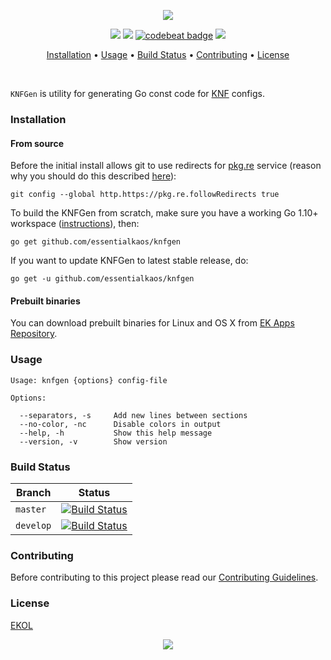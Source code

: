 <p align="center"><a href="#readme"><img src="https://gh.kaos.st/knfgen.svg"/></a></p>

<p align="center">
  <a href="https://travis-ci.com/essentialkaos/knfgen"><img src="https://travis-ci.com/essentialkaos/knfgen.svg"></a>
  <a href="https://goreportcard.com/report/github.com/essentialkaos/knfgen"><img src="https://goreportcard.com/badge/github.com/essentialkaos/knfgen"></a>
  <a href="https://codebeat.co/projects/github-com-essentialkaos-knfgen-master"><img alt="codebeat badge" src="https://codebeat.co/badges/3ae560e1-1fef-4ca7-b46a-17558e105963" /></a>
  <a href="https://essentialkaos.com/ekol"><img src="https://gh.kaos.st/ekol.svg"></a>
</p>

<p align="center"><a href="#installation">Installation</a> • <a href="#usage">Usage</a> • <a href="#build-status">Build Status</a> • <a href="#contributing">Contributing</a> • <a href="#license">License</a></p>

<br/>

`KNFGen` is utility for generating Go const code for [KNF](https://godoc.org/pkg.re/essentialkaos/ek.v10/knf) configs.

### Installation

#### From source

Before the initial install allows git to use redirects for [pkg.re](https://github.com/essentialkaos/pkgre) service (reason why you should do this described [here](https://github.com/essentialkaos/pkgre#git-support)):

```
git config --global http.https://pkg.re.followRedirects true
```

To build the KNFGen from scratch, make sure you have a working Go 1.10+ workspace ([instructions](https://golang.org/doc/install)), then:

```
go get github.com/essentialkaos/knfgen
```

If you want to update KNFGen to latest stable release, do:

```
go get -u github.com/essentialkaos/knfgen
```

#### Prebuilt binaries

You can download prebuilt binaries for Linux and OS X from [EK Apps Repository](https://apps.kaos.st/knfgen/latest).

### Usage

```
Usage: knfgen {options} config-file
    
Options:
    
  --separators, -s     Add new lines between sections
  --no-color, -nc      Disable colors in output
  --help, -h           Show this help message
  --version, -v        Show version

```

### Build Status

| Branch | Status |
|------------|--------|
| `master` | [![Build Status](https://travis-ci.com/essentialkaos/knfgen.svg?branch=master)](https://travis-ci.com/essentialkaos/knfgen) |
| `develop` | [![Build Status](https://travis-ci.com/essentialkaos/knfgen.svg?branch=develop)](https://travis-ci.com/essentialkaos/knfgen) |

### Contributing

Before contributing to this project please read our [Contributing Guidelines](https://github.com/essentialkaos/contributing-guidelines#contributing-guidelines).

### License

[EKOL](https://essentialkaos.com/ekol)

<p align="center"><a href="https://essentialkaos.com"><img src="https://gh.kaos.st/ekgh.svg"/></a></p>

